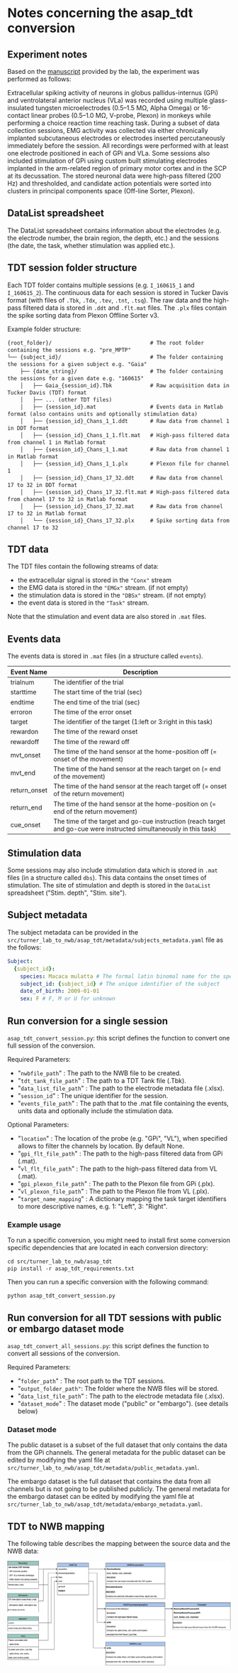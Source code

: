 # Notes concerning the asap_tdt conversion

## Experiment notes

Based on the [manuscript](https://journals.plos.org/plosbiology/article?id=10.1371/journal.pbio.3000829) provided by the lab, the experiment was performed as follows:

Extracellular spiking activity of neurons in globus pallidus-internus (GPi) and ventrolateral anterior nucleus (VLa) was recorded using multiple glass-insulated tungsten microelectrodes (0.5–1.5 MΩ, Alpha Omega)
or 16-contact linear probes (0.5–1.0 MΩ, V-probe, Plexon) in monkeys while performing a choice reaction time reaching task.
During a subset of data collection sessions, EMG activity was collected via either chronically implanted subcutaneous electrodes or electrodes inserted percutaneously immediately before the session.
All recordings were performed with at least one electrode positioned in each of GPi and VLa.
Some sessions also included stimulation of GPi using custom built stimulating electrodes implanted in the arm-related region of primary motor cortex and in the SCP at its decussation.
The stored neuronal data were high-pass filtered (200 Hz) and thresholded, and candidate action potentials were sorted into clusters in principal components space (Off-line Sorter, Plexon).

## DataList spreadsheet

The DataList spreadsheet contains information about the electrodes (e.g. the electrode number, the brain region, the depth, etc.)
and the sessions (the date, the task, whether stimulation was applied etc.).

## TDT session folder structure

Each TDT folder contains multiple sessions (e.g. `I_160615_1` and `I_160615_2`).
The continuous data for each session is stored in Tucker Davis format (with files of `.Tbk`, `.Tdx`, `.tev`, `.tnt`, `.tsq`). The raw data and the high-pass filtered data
is stored in `.ddt` and `.flt.mat` files. The `.plx` files contain the spike sorting data from Plexon Offline Sorter v3.

Example folder structure:

    {root_folder}/                               # The root folder containing the sessions e.g. "pre_MPTP"
    └── {subject_id}/                            # The folder containing the sessions for a given subject e.g. "Gaia"
        ├── {date_string}/                       # The folder containing the sessions for a given date e.g. "160615"
        │   ├── Gaia_{session_id}.Tbk            # Raw acquisition data in Tucker Davis (TDT) format
        │   ├── ... (other TDT files)
        │   ├── {session_id}.mat                 # Events data in Matlab format (also contains units and optionally stimulation data)
        │   ├── {session_id}_Chans_1_1.ddt       # Raw data from channel 1 in DDT format
        │   ├── {session_id}_Chans_1_1.flt.mat   # High-pass filtered data from channel 1 in Matlab format
        │   ├── {session_id}_Chans_1_1.mat       # Raw data from channel 1 in Matlab format
        │   ├── {session_id}_Chans_1_1.plx       # Plexon file for channel 1
        │   ├── {session_id}_Chans_17_32.ddt     # Raw data from channel 17 to 32 in DDT format
        │   ├── {session_id}_Chans_17_32.flt.mat # High-pass filtered data from channel 17 to 32 in Matlab format
        │   ├── {session_id}_Chans_17_32.mat     # Raw data from channel 17 to 32 in Matlab format
        │   └── {session_id}_Chans_17_32.plx     # Spike sorting data from channel 17 to 32

## TDT data

The TDT files contain the following streams of data:
- the extracellular signal is stored in the `"Conx"` stream
- the EMG data is stored in the `"EMGx"` stream. (if not empty)
- the stimulation data is stored in the `"DBSx"` stream. (if not empty)
- the event data is stored in the `"Task"` stream.

Note that the stimulation and event data are also stored in `.mat` files.

## Events data

The events data is stored in `.mat` files (in a structure called `events`).

| Event Name   | Description   |
|--------------|---------------|
| trialnum     | The identifier of the trial |
| starttime    | The start time of the trial (sec) |
| endtime      | The end time of the trial (sec) |
| erroron      | The time of the error onset |
| target       | The identifier of the target (1:left or 3:right in this task) |
| rewardon     | The time of the reward onset |
| rewardoff    | The time of the reward off |
| mvt_onset    | The time of the hand sensor at the home-position off (= onset of the movement) |
| mvt_end      | The time of the hand sensor at the reach target on (= end of the movement) |
| return_onset | The time of the hand sensor at the reach target off (= onset of the return movement) |
| return_end   | The time of the hand sensor at the home-position on (= end of the return movement) |
| cue_onset    | The time of the target and go-cue instruction (reach target and go-cue were instructed simultaneously in this task) |

## Stimulation data

Some sessions may also include stimulation data which is stored in `.mat` files (in a structure called `dbs`).
This data contains the onset times of stimulation. The site of stimulation and depth is stored in the `DataList` spreadsheet ("Stim. depth", "Stim. site").

## Subject metadata

The subject metadata can be provided in the `src/turner_lab_to_nwb/asap_tdt/metadata/subjects_metadata.yaml` file as the follows:

```yaml
Subject:
  {subject_id}:
    species: Macaca mulatta # The formal latin binomal name for the species of the subject
    subject_id: {subject_id} # The unique identifier of the subject
    date_of_birth: 2009-01-01
    sex: F # F, M or U for unknown
```

## Run conversion for a single session

`asap_tdt_convert_session.py`: this script defines the function to convert one full session of the conversion.

Required Parameters:

- "`nwbfile_path`" : The path to the NWB file to be created.
- "`tdt_tank_file_path`" : The path to a TDT Tank file (.Tbk).
- "`data_list_file_path`" : The path to the electrode metadata file (.xlsx).
- "`session_id`" : The unique identifier for the session.
- "`events_file_path`" : The path that to the .mat file containing the events, units data and optionally include the stimulation data.

Optional Parameters:

- "`location`" : The location of the probe (e.g. "GPi", "VL"), when specified allows to filter the channels by location. By default None.
- "`gpi_flt_file_path`" :  The path to the high-pass filtered data from GPi (.mat).
- "`vl_flt_file_path`" : The path to the high-pass filtered data from VL (.mat).
- "`gpi_plexon_file_path`" : The path to the Plexon file from GPi (.plx).
- "`vl_plexon_file_path`" : The path to the Plexon file from VL (.plx).
- "`target_name_mapping`" : A dictionary mapping the task target identifiers to more descriptive names, e.g. 1: "Left", 3: "Right".

### Example usage

To run a specific conversion, you might need to install first some conversion specific dependencies that are located in each conversion directory:
```
cd src/turner_lab_to_nwb/asap_tdt
pip install -r asap_tdt_requirements.txt
```
Then you can run a specific conversion with the following command:
```
python asap_tdt_convert_session.py
```

## Run conversion for all TDT sessions with public or embargo dataset mode

`asap_tdt_convert_all_sessions.py`: this script defines the function to convert all sessions of the conversion.

Required Parameters:
- "`folder_path`" : The root path to the TDT sessions.
- "`output_folder_path"`: The folder where the NWB files will be stored.
- "`data_list_file_path`" : The path to the electrode metadata file (.xlsx).
- "`dataset_mode`" : The dataset mode ("public" or "embargo"). (see details below)

### Dataset mode

The public dataset is a subset of the full dataset that only contains the data from the GPi channels.
The general metadata for the public dataset can be edited by modifying the yaml file at `src/turner_lab_to_nwb/asap_tdt/metadata/public_metadata.yaml`.

The embargo dataset is the full dataset that contains the data from all channels but is not going to be published publicly.
The general metadata for the embargo dataset can be edited by modifying the yaml file at `src/turner_lab_to_nwb/asap_tdt/metadata/embargo_metadata.yaml`.

## TDT to NWB mapping

The following table describes the mapping between the source data and the NWB data:

![Alt text](asap_tdt_uml.png)
